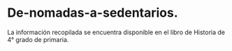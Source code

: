 # De-nomadas-a-sedentarios.
La información recopilada se encuentra disponible en el libro de Historia de 4° grado de primaria.
